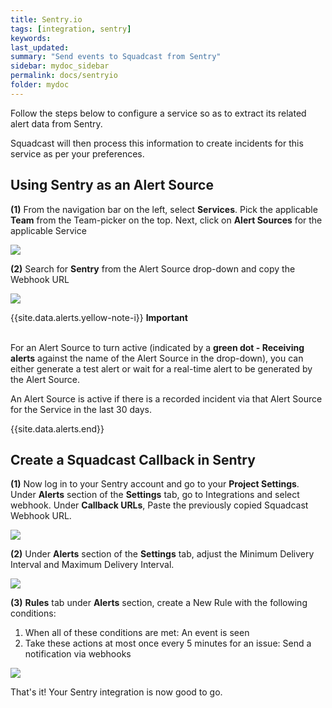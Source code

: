 ```yaml
---
title: Sentry.io
tags: [integration, sentry]
keywords: 
last_updated: 
summary: "Send events to Squadcast from Sentry"
sidebar: mydoc_sidebar
permalink: docs/sentryio
folder: mydoc
---
```


Follow the steps below to configure a service so as to extract its related alert data from Sentry.
 
Squadcast will then process this information to create incidents for this service as per your preferences.

## Using Sentry as an Alert Source

**(1)** From the navigation bar on the left, select **Services**. Pick the applicable **Team** from the Team-picker on the top. Next, click on **Alert Sources** for the applicable Service

![](images/alert_source_1.png)

**(2)** Search for **Sentry** from the Alert Source drop-down and copy the Webhook URL

![](images/sentry_1.png)

{{site.data.alerts.yellow-note-i}}
<b>Important</b><br/><br/>
<p>For an Alert Source to turn active (indicated by a <b>green dot - Receiving alerts</b> against the name of the Alert Source in the drop-down), you can either generate a test alert or wait for a real-time alert to be generated by the Alert Source.</p>
<p>An Alert Source is active if there is a recorded incident via that Alert Source for the Service in the last 30 days.</p>
{{site.data.alerts.end}}

## Create a Squadcast Callback in Sentry

**(1)** Now log in to your Sentry account and go to your **Project Settings**. Under **Alerts** section of the **Settings** tab, go to Integrations and select webhook. Under **Callback URLs**, Paste the previously copied Squadcast Webhook URL.

![](images/sentry_2.png)

**(2)** Under **Alerts** section of the **Settings** tab, adjust the Minimum Delivery Interval and Maximum Delivery Interval.

![](images/sentry_3.png)

**(3)** **Rules** tab under **Alerts** section, create a New Rule with the following conditions:

1. When all of these conditions are met: An event is seen
2. Take these actions at most once every 5 minutes for an issue: Send a notification via webhooks

![](images/sentry_4.png)

That's it! Your Sentry integration is now good to go.